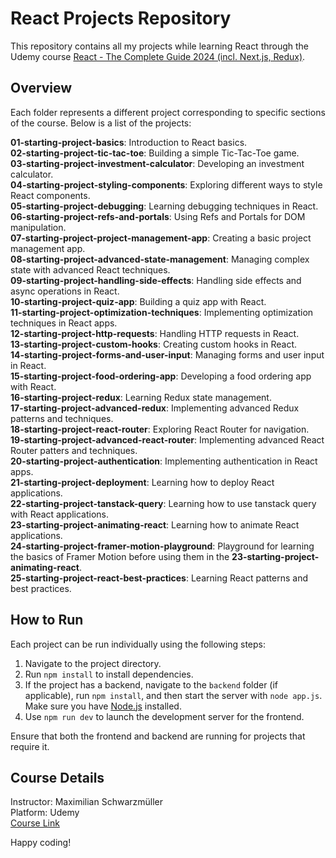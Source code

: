 # React Projects Repository

This repository contains all my projects while learning React through the Udemy course [React - The Complete Guide 2024 (incl. Next.js, Redux)](https://www.udemy.com/course/react-the-complete-guide-incl-redux/).

## Overview

Each folder represents a different project corresponding to specific sections of the course. Below is a list of the projects:

**01-starting-project-basics**: Introduction to React basics. <br>
**02-starting-project-tic-tac-toe**: Building a simple Tic-Tac-Toe game. <br>
**03-starting-project-investment-calculator**: Developing an investment calculator. <br>
**04-starting-project-styling-components**: Exploring different ways to style React components. <br>
**05-starting-project-debugging**: Learning debugging techniques in React. <br>
**06-starting-project-refs-and-portals**: Using Refs and Portals for DOM manipulation. <br>
**07-starting-project-project-management-app**: Creating a basic project management app. <br>
**08-starting-project-advanced-state-management**: Managing complex state with advanced React techniques. <br>
**09-starting-project-handling-side-effects**: Handling side effects and async operations in React. <br>
**10-starting-project-quiz-app**: Building a quiz app with React. <br>
**11-starting-project-optimization-techniques**: Implementing optimization techniques in React apps. <br>
**12-starting-project-http-requests**: Handling HTTP requests in React. <br>
**13-starting-project-custom-hooks**: Creating custom hooks in React. <br>
**14-starting-project-forms-and-user-input**: Managing forms and user input in React. <br>
**15-starting-project-food-ordering-app**: Developing a food ordering app with React. <br>
**16-starting-project-redux**: Learning Redux state management. <br>
**17-starting-project-advanced-redux**: Implementing advanced Redux patterns and techniques. <br>
**18-starting-project-react-router**: Exploring React Router for navigation. <br>
**19-starting-project-advanced-react-router**: Implementing advanced React Router patters and techniques. <br>
**20-starting-project-authentication**: Implementing authentication in React apps. <br>
**21-starting-project-deployment**: Learning how to deploy React applications. <br>
**22-starting-project-tanstack-query**: Learning how to use tanstack query with React applications. <br>
**23-starting-project-animating-react**: Learning how to animate React applications. <br>
**24-starting-project-framer-motion-playground**: Playground for learning the basics of Framer Motion before using them in the **23-starting-project-animating-react**. <br>
**25-starting-project-react-best-practices**: Learning React patterns and best practices. <br>

## How to Run

Each project can be run individually using the following steps:

1. Navigate to the project directory.
2. Run `npm install` to install dependencies.
3. If the project has a backend, navigate to the `backend` folder (if applicable), run `npm install`, and then start the server with `node app.js`. Make sure you have [Node.js](https://nodejs.org) installed.
4. Use `npm run dev` to launch the development server for the frontend.

Ensure that both the frontend and backend are running for projects that require it.


## Course Details

Instructor: Maximilian Schwarzmüller  
Platform: Udemy  
[Course Link](https://www.udemy.com/course/react-the-complete-guide-incl-redux/)

Happy coding!
